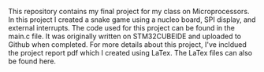This repository contains my final project for my class on Microprocessors. In this project I created a snake game using a nucleo board, SPI display, and external interrupts.
The code used for this project can be found in the main.c file. It was originally written on STM32CUBEIDE and uploaded to Github when completed. 
For more details about this project, I've incldued the project report pdf which I created using LaTex.
The LaTex files can also be found here.
